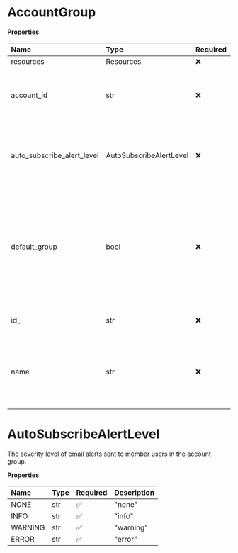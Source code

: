 # AccountGroup

**Properties**

| Name                       | Type                    | Required | Description                                                                                                                              |
| :------------------------- | :---------------------- | :------- | :--------------------------------------------------------------------------------------------------------------------------------------- |
| resources                  | Resources               | ❌       |                                                                                                                                          |
| account_id                 | str                     | ❌       | The ID of the primary account under which the account group exists.                                                                      |
| auto_subscribe_alert_level | AutoSubscribeAlertLevel | ❌       | The severity level of email alerts sent to member users in the account group.                                                            |
| default_group              | bool                    | ❌       | true — The account group is All Accounts, which the system creates automatically.\<br /\> false — The account group is not All Accounts. |
| id\_                       | str                     | ❌       | The ID of the account group.                                                                                                             |
| name                       | str                     | ❌       | The name of the account group as displayed on the **Account Information** tab of the **Setup** page.                                     |

# AutoSubscribeAlertLevel

The severity level of email alerts sent to member users in the account group.

**Properties**

| Name    | Type | Required | Description |
| :------ | :--- | :------- | :---------- |
| NONE    | str  | ✅       | "none"      |
| INFO    | str  | ✅       | "info"      |
| WARNING | str  | ✅       | "warning"   |
| ERROR   | str  | ✅       | "error"     |

